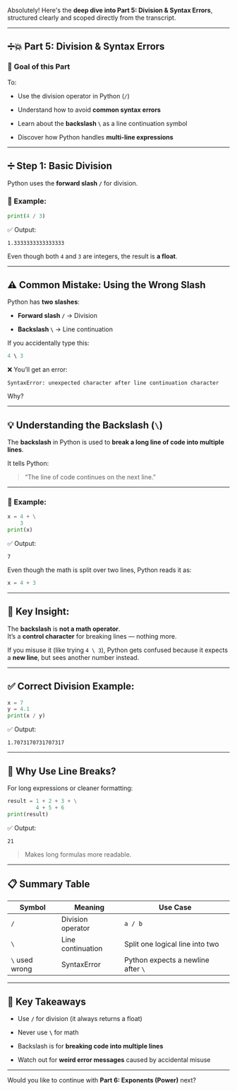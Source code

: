 Absolutely! Here's the **deep dive into Part 5: Division & Syntax Errors**, structured clearly and scoped directly from the transcript.

---

## ➗💥 **Part 5: Division & Syntax Errors**

### 🎯 **Goal of this Part**

To:

- Use the division operator in Python (`/`)
    
- Understand how to avoid **common syntax errors**
    
- Learn about the **backslash `\`** as a line continuation symbol
    
- Discover how Python handles **multi-line expressions**
    

---

## ➗ **Step 1: Basic Division**

Python uses the **forward slash `/`** for division.

### 🧪 Example:

```python
print(4 / 3)
```

✅ Output:

```
1.3333333333333333
```

Even though both `4` and `3` are integers, the result is **a float**.

---

## ⚠️ **Common Mistake: Using the Wrong Slash**

Python has **two slashes**:

- **Forward slash `/`** → Division
    
- **Backslash `\`** → Line continuation
    

If you accidentally type this:

```python
4 \ 3
```

❌ You’ll get an error:

```
SyntaxError: unexpected character after line continuation character
```

Why?

---

## 💡 **Understanding the Backslash (`\`)**

The **backslash** in Python is used to **break a long line of code into multiple lines**.

It tells Python:

> “The line of code continues on the next line.”

---

### 🧪 Example:

```python
x = 4 + \
    3
print(x)
```

✅ Output:

```
7
```

Even though the math is split over two lines, Python reads it as:

```python
x = 4 + 3
```

---

## 🧱 Key Insight:

The **backslash** is **not a math operator**.  
It’s a **control character** for breaking lines — nothing more.

If you misuse it (like trying `4 \ 3`), Python gets confused because it expects a **new line**, but sees another number instead.

---

## ✅ Correct Division Example:

```python
x = 7
y = 4.1
print(x / y)
```

✅ Output:

```
1.7073170731707317
```

---

## 🧩 Why Use Line Breaks?

For long expressions or cleaner formatting:

```python
result = 1 + 2 + 3 + \
         4 + 5 + 6
print(result)
```

✅ Output:

```
21
```

> Makes long formulas more readable.

---

## 📋 Summary Table

|Symbol|Meaning|Use Case|
|---|---|---|
|`/`|Division operator|`a / b`|
|`\`|Line continuation|Split one logical line into two|
|`\` used wrong|SyntaxError|Python expects a newline after `\`|

---

## 🧠 Key Takeaways

- Use **`/`** for division (it always returns a float)
    
- Never use **`\`** for math
    
- Backslash is for **breaking code into multiple lines**
    
- Watch out for **weird error messages** caused by accidental misuse
    

---

Would you like to continue with **Part 6: Exponents (Power)** next?